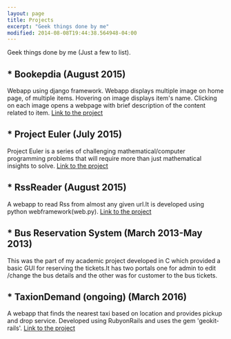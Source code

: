```yaml
---
layout: page
title: Projects 
excerpt: "Geek things done by me"
modified: 2014-08-08T19:44:38.564948-04:00  
---
```


Geek things done by me (Just a few to list).

## * Bookepdia                        (August 2015)
Webapp using django framework. Webapp displays multiple image on home page, of multiple items. Hovering on image displays item's name. Clicking on each image opens a webpage with brief description of the content related to item.
<a target="_blank" href="https://github.com/akanksha007/bookepdia">Link to the project</a>

## * Project Euler                    (July 2015)
Project Euler is a series of challenging mathematical/computer programming problems that will require more than just mathematical insights to solve.
<a target="_blank" href="https://github.com/akanksha007/project_euler">Link to the project</a>

## * RssReader                        (August 2015)
A webapp to read Rss from almost any given url.It is developed using python webframework(web.py).
<a target="_blank" href="https://github.com/akanksha007/RssReader">Link to the project</a>

## * Bus Reservation System           (March 2013­-May 2013)
This was the part of my academic project developed in C which provided a basic GUI for reserving the tickets.It has two portals one for admin to edit /change the bus details and the other was for customer to the bus tickets.

## * TaxionDemand (ongoing)                 (March 2016)
A webapp that finds the nearest taxi based on location  and provides pickup and drop 
service. Developed using RubyonRails and uses the gem 'geokit­rails'. 
<a target="_blank" href="https://github.com/akanksha007/TaxionDemand">Link to the project</a>







